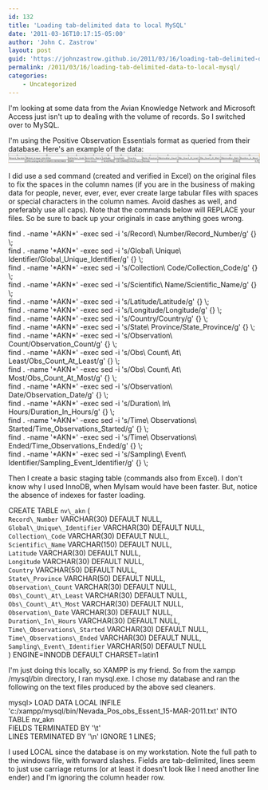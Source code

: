 ```yaml
---
id: 132
title: 'Loading tab-delimited data to local MySQL'
date: '2011-03-16T10:17:15-05:00'
author: 'John C. Zastrow'
layout: post
guid: 'https://johnzastrow.github.io/2011/03/16/loading-tab-delimited-data-to-local-mysql/'
permalink: /2011/03/16/loading-tab-delimited-data-to-local-mysql/
categories:
    - Uncategorized
---
```


I'm looking at some data from the Avian Knowledge Network and Microsoft Access just isn't up to dealing with the volume of records. So I switched over to MySQL.

I'm using the Positive Observation Essentials format as queried from their database. Here's an example of the data: ![](https://raw.githubusercontent.com/johnzastrow/johnzastrow.github.io/master/assets/uploads/2011/03/data_example.png)

I did use a sed command (created and verified in Excel) on the original files to fix the spaces in the column names (if you are in the business of making data for people, never, ever, ever, ever create large tabular files with spaces or special characters in the column names. Avoid dashes as well, and preferably use all caps). Note that the commands below will REPLACE your files. So be sure to back up your originals in case anything goes wrong.

find . -name '\*AKN\*' -exec sed -i 's/Record\\ Number/Record\_Number/g' {} \\;  
find . -name '\*AKN\*' -exec sed -i 's/Global\\ Unique\\ Identifier/Global\_Unique\_Identifier/g' {} \\;  
find . -name '\*AKN\*' -exec sed -i 's/Collection\\ Code/Collection\_Code/g' {} \\;  
find . -name '\*AKN\*' -exec sed -i 's/Scientific\\ Name/Scientific\_Name/g' {} \\;  
find . -name '\*AKN\*' -exec sed -i 's/Latitude/Latitude/g' {} \\;  
find . -name '\*AKN\*' -exec sed -i 's/Longitude/Longitude/g' {} \\;  
find . -name '\*AKN\*' -exec sed -i 's/Country/Country/g' {} \\;  
find . -name '\*AKN\*' -exec sed -i 's/State\\ Province/State\_Province/g' {} \\;  
find . -name '\*AKN\*' -exec sed -i 's/Observation\\ Count/Observation\_Count/g' {} \\;  
find . -name '\*AKN\*' -exec sed -i 's/Obs\\ Count\\ At\\ Least/Obs\_Count\_At\_Least/g' {} \\;  
find . -name '\*AKN\*' -exec sed -i 's/Obs\\ Count\\ At\\ Most/Obs\_Count\_At\_Most/g' {} \\;  
find . -name '\*AKN\*' -exec sed -i 's/Observation\\ Date/Observation\_Date/g' {} \\;  
find . -name '\*AKN\*' -exec sed -i 's/Duration\\ In\\ Hours/Duration\_In\_Hours/g' {} \\;  
find . -name '\*AKN\*' -exec sed -i 's/Time\\ Observations\\ Started/Time\_Observations\_Started/g' {} \\;  
find . -name '\*AKN\*' -exec sed -i 's/Time\\ Observations\\ Ended/Time\_Observations\_Ended/g' {} \\;  
find . -name '\*AKN\*' -exec sed -i 's/Sampling\\ Event\\ Identifier/Sampling\_Event\_Identifier/g' {} \\;

Then I create a basic staging table (commands also from Excel). I don't know why I used InnoDB, when MyIsam would have been faster. But, notice the absence of indexes for faster loading.

CREATE TABLE `nv\_akn` (  
 `Record\_Number` VARCHAR(30) DEFAULT NULL,  
 `Global\_Unique\_Identifier` VARCHAR(30) DEFAULT NULL,  
 `Collection\_Code` VARCHAR(30) DEFAULT NULL,  
 `Scientific\_Name` VARCHAR(150) DEFAULT NULL,  
 `Latitude` VARCHAR(30) DEFAULT NULL,  
 `Longitude` VARCHAR(30) DEFAULT NULL,  
 `Country` VARCHAR(50) DEFAULT NULL,  
 `State\_Province` VARCHAR(50) DEFAULT NULL,  
 `Observation\_Count` VARCHAR(30) DEFAULT NULL,  
 `Obs\_Count\_At\_Least` VARCHAR(30) DEFAULT NULL,  
 `Obs\_Count\_At\_Most` VARCHAR(30) DEFAULT NULL,  
 `Observation\_Date` VARCHAR(30) DEFAULT NULL,  
 `Duration\_In\_Hours` VARCHAR(30) DEFAULT NULL,  
 `Time\_Observations\_Started` VARCHAR(30) DEFAULT NULL,  
 `Time\_Observations\_Ended` VARCHAR(30) DEFAULT NULL,  
 `Sampling\_Event\_Identifier` VARCHAR(50) DEFAULT NULL  
) ENGINE=INNODB DEFAULT CHARSET=latin1

I'm just doing this locally, so XAMPP is my friend. So from the xampp /mysql/bin directory, I ran mysql.exe. I chose my database and ran the following on the text files produced by the above sed cleaners.

mysql&gt; LOAD DATA LOCAL INFILE 'c:/xampp/mysql/bin/Nevada\_Pos\_obs\_Essent\_15-MAR-2011.txt' INTO TABLE nv\_akn  
FIELDS TERMINATED BY '\\t'  
LINES TERMINATED BY '\\n' IGNORE 1 LINES;

I used LOCAL since the database is on my workstation. Note the full path to the windows file, with forward slashes. Fields are tab-delimited, lines seem to just use carriage returns (or at least it doesn't look like I need another line ender) and I'm ignoring the column header row.

